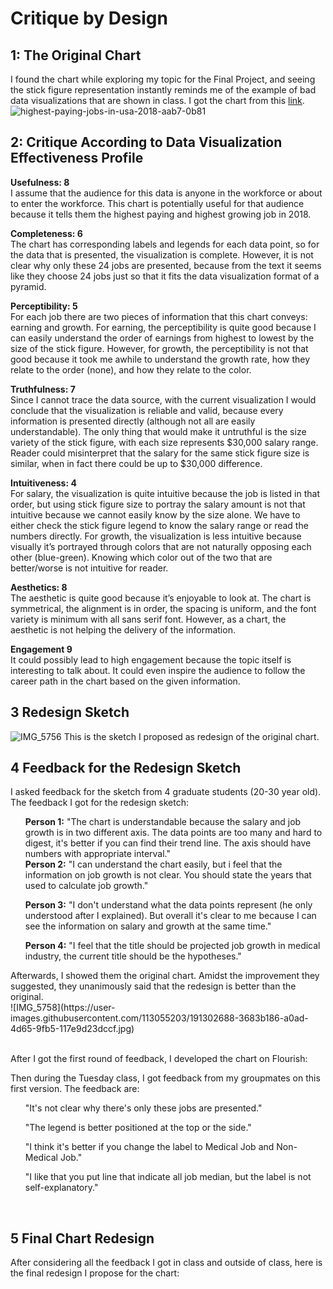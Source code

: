 # Critique by Design

## 1: The Original Chart
I found the chart while exploring my topic for the Final Project, and seeing the stick figure representation instantly reminds me of the example of bad data visualizations that are shown in class. I got the chart from this <a href="https://howmuch.net/articles/highest-paying-jobs-america-2018">link</a>.
![highest-paying-jobs-in-usa-2018-aab7-0b81](https://user-images.githubusercontent.com/113055203/191167759-1b8946ca-0d7c-4214-a1d8-846ecd77ea9c.png)


## 2: Critique According to Data Visualization Effectiveness Profile

<b>Usefulness: 8</b><br />
I assume that the audience for this data is anyone in the workforce or about to enter the workforce. This chart is potentially useful for that audience because it tells them the highest paying and highest growing job in 2018. 

<b>Completeness: 6</b><br />
The chart has corresponding labels and legends for each data point, so for the data that is presented, the visualization is complete. However, it is not clear why only these 24 jobs are presented, because from the text it seems like they choose 24 jobs just so that it fits the data visualization format of a pyramid. 

<b>Perceptibility: 5</b><br />
For each job there are two pieces of information that this chart conveys: earning and growth. For earning, the perceptibility is quite good because I can easily understand the order of earnings from highest to lowest by the size of the stick figure. However, for growth, the perceptibility is not that good because it took me awhile to understand the growth rate, how they relate to the order (none), and how they relate to the color. 

<b>Truthfulness: 7</b><br />
Since I cannot trace the data source, with the current visualization I would conclude that the visualization is reliable and valid, because every information is presented directly (although not all are easily understandable). The only thing that would make it untruthful is the size variety of the stick figure, with each size represents $30,000 salary range. Reader could misinterpret that the salary for the same stick figure size is similar, when in fact there could be up to $30,000 difference.

<b>Intuitiveness: 4</b><br />
For salary, the visualization is quite intuitive because the job is listed in that order, but using stick figure size to portray the salary amount is not that intuitive because we cannot easily know by the size alone. We have to either check the stick figure legend to know the salary range or read the numbers directly. For growth, the visualization is less intuitive because visually it’s portrayed through colors that are not naturally opposing each other (blue-green). Knowing which color out of the two that are better/worse is not intuitive for reader.

<b>Aesthetics: 8</b><br />
The aesthetic is quite good because it’s enjoyable to look at. The chart is symmetrical, the alignment is in order, the spacing is uniform, and the font variety is minimum with all sans serif font. However, as a chart, the aesthetic is not helping the delivery of the information.

<b>Engagement 9</b><br />
It could possibly lead to high engagement because the topic itself is interesting to talk about. It could even inspire the audience to follow the career path in the chart based on the given information.


## 3 Redesign Sketch
![IMG_5756](https://user-images.githubusercontent.com/113055203/191302294-3acae3e5-7b37-4211-93a9-de2d59db5ccb.jpg)
This is the sketch I proposed as redesign of the original chart.


## 4 Feedback for the Redesign Sketch
I asked feedback for the sketch from 4 graduate students (20-30 year old). The feedback I got for the redesign sketch: <br />
<ul><b>Person 1:</b> "The chart is understandable because the salary and job growth is in two different axis. The data points are too many and hard to digest, it's better if you can find their trend line. The axis should have numbers with appropriate interval."<br />
<b>Person 2:</b> "I can understand the chart easily, but i feel that the information on job growth is not clear. You should state the years that used to calculate job growth."</ul>
<ul><b>Person 3:</b> "I don't understand what the data points represent (he only understood after I explained). But overall it's clear to me because I can see the information on salary and growth at the same time."</ul>
<ul><b>Person 4:</b> "I feel that the title should be projected job growth in medical industry, the current title should be the hypotheses."</ul>
Afterwards, I showed them the original chart. Amidst the improvement they suggested, they unanimously said that the redesign is better than the original.<br />
![IMG_5758](https://user-images.githubusercontent.com/113055203/191302688-3683b186-a0ad-4d65-9fb5-117e9d23dccf.jpg)<br /><br />

After I got the first round of feedback, I developed the chart on Flourish:
<div class="flourish-embed flourish-scatter" data-src="visualisation/11219888"><script src="https://public.flourish.studio/resources/embed.js"></script></div>
Then during the Tuesday class, I got feedback from my groupmates on this first version. The feedback are:
<ul>"It's not clear why there's only these jobs are presented."</ul>
<ul>"The legend is better positioned at the top or the side."</ul>
<ul>"I think it's better if you change the label to Medical Job and Non-Medical Job."</ul>
<ul>"I like that you put line that indicate all job median, but the label is not self-explanatory."</ul><br />


## 5 Final Chart Redesign
After considering all the feedback I got in class and outside of class, here is the final redesign I propose for the chart:
<div class="flourish-embed flourish-scatter" data-src="visualisation/11236427"><script src="https://public.flourish.studio/resources/embed.js"></script></div>
